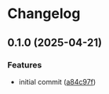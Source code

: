 # Changelog

## 0.1.0 (2025-04-21)


### Features

* initial commit ([a84c97f](https://github.com/appcited/shx/commit/a84c97f798b2cea632d0ccdd747b51e480ae6fc4))
